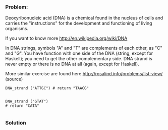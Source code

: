 ### Problem:
<p>Deoxyribonucleic acid (DNA) is a chemical found in the nucleus of cells and carries the &quot;instructions&quot; for the development and functioning of living organisms.</p>
<p>If you want to know more <a href="http://en.wikipedia.org/wiki/DNA" target="_blank">http://en.wikipedia.org/wiki/DNA</a></p>
<p>In DNA strings, symbols &quot;A&quot; and &quot;T&quot; are complements of each other, as &quot;C&quot; and &quot;G&quot;. 
You have function with one side of the DNA (string, except for Haskell); you need to get the other complementary side. DNA strand is never empty or there is no DNA at all (again, except for Haskell).</p>
<p>More similar exercise are found here <a href="http://rosalind.info/problems/list-view/" target="_blank">http://rosalind.info/problems/list-view/</a> (source)</p>
<pre><code class="language-python">DNA_strand (<span class="hljs-string">&quot;ATTGC&quot;</span>) <span class="hljs-comment"># return &quot;TAACG&quot;</span>

DNA_strand (<span class="hljs-string">&quot;GTAT&quot;</span>) <span class="hljs-comment"># return &quot;CATA&quot;</span></code></pre>
<pre style="display: none;"><code class="language-javascript">DNAStrand (<span class="hljs-string">&quot;ATTGC&quot;</span>) <span class="hljs-comment">// return &quot;TAACG&quot;</span>

DNAStrand (<span class="hljs-string">&quot;GTAT&quot;</span>) <span class="hljs-comment">// return &quot;CATA&quot; </span></code></pre>
<pre style="display: none;"><code class="language-typescript">dnaStrand(<span class="hljs-string">&quot;ATTGC&quot;</span>) <span class="hljs-comment">// return &quot;TAACG&quot;</span>

dnaStrand(<span class="hljs-string">&quot;GTAT&quot;</span>) <span class="hljs-comment">// return &quot;CATA&quot; </span></code></pre>
<pre style="display: none;"><code class="language-csharp">MakeComplement(<span class="hljs-string">&quot;ATTGC&quot;</span>) =&gt; <span class="hljs-string">&quot;TAACG&quot;</span>

MakeComplement(<span class="hljs-string">&quot;GTAT&quot;</span>) =&gt; <span class="hljs-string">&quot;CATA&quot;</span></code></pre>
<pre style="display: none;"><code class="language-php">DNA_strand(<span class="hljs-string">&quot;ATTGC&quot;</span>) <span class="hljs-comment">// returns &quot;TAACG&quot;</span>
DNA_strand(<span class="hljs-string">&quot;GTAT&quot;</span>) <span class="hljs-comment">// returns &quot;CATA&quot;</span></code></pre>
<pre style="display: none;"><code class="language-ruby">DNA_strand (<span class="hljs-string">&quot;ATTGC&quot;</span>) <span class="hljs-comment"># return &quot;TAACG&quot;</span>

DNA_strand (<span class="hljs-string">&quot;GTAT&quot;</span>) <span class="hljs-comment"># return &quot;CATA&quot;</span></code></pre>
<pre style="display: none;"><code class="language-crystal">dna_strand(<span class="hljs-string">&quot;ATTGC&quot;</span>) <span class="hljs-comment"># return &quot;TAACG&quot;</span>

dna_strand(<span class="hljs-string">&quot;GTAT&quot;</span>) <span class="hljs-comment"># return &quot;CATA&quot;</span></code></pre>
<pre style="display: none;"><code class="language-java">DnaStrand.makeComplement(<span class="hljs-string">&quot;ATTGC&quot;</span>) <span class="hljs-comment">// return &quot;TAACG&quot;</span>

DnaStrand.makeComplement(<span class="hljs-string">&quot;GTAT&quot;</span>) <span class="hljs-comment">// return &quot;CATA&quot;</span></code></pre>
<pre style="display: none;"><code class="language-kotlin">makeComplement(<span class="hljs-string">&quot;ATTGC&quot;</span>) <span class="hljs-comment">// return &quot;TAACG&quot;</span>

makeComplement(<span class="hljs-string">&quot;GTAT&quot;</span>) <span class="hljs-comment">// return &quot;CATA&quot;</span></code></pre>
<pre style="display: none;"><code class="language-haskell"><span class="hljs-title">dnaStrand</span> []        `shouldBe` []
<span class="hljs-title">dnaStrand</span> [<span class="hljs-type">A</span>,<span class="hljs-type">T</span>,<span class="hljs-type">G</span>,<span class="hljs-type">C</span>] `shouldBe` [<span class="hljs-type">T</span>,<span class="hljs-type">A</span>,<span class="hljs-type">C</span>,<span class="hljs-type">G</span>]
<span class="hljs-title">dnaStrand</span> [<span class="hljs-type">G</span>,<span class="hljs-type">T</span>,<span class="hljs-type">A</span>,<span class="hljs-type">T</span>] `shouldBe` [<span class="hljs-type">C</span>,<span class="hljs-type">A</span>,<span class="hljs-type">T</span>,<span class="hljs-type">A</span>]
<span class="hljs-title">dnaStrand</span> [<span class="hljs-type">A</span>,<span class="hljs-type">A</span>,<span class="hljs-type">A</span>,<span class="hljs-type">A</span>] `shouldBe` [<span class="hljs-type">T</span>,<span class="hljs-type">T</span>,<span class="hljs-type">T</span>,<span class="hljs-type">T</span>]</code></pre>
<pre style="display: none;"><code class="language-clojure">(<span class="hljs-name">is</span> (<span class="hljs-name"><span class="hljs-builtin-name">=</span></span> (<span class="hljs-name">dna-strand</span> <span class="hljs-string">&quot;ATTGC&quot;</span>) <span class="hljs-string">&quot;TAACG&quot;</span>))

(<span class="hljs-name">is</span> (<span class="hljs-name"><span class="hljs-builtin-name">=</span></span> (<span class="hljs-name">dna-strand</span> <span class="hljs-string">&quot;GTAT&quot;</span>) <span class="hljs-string">&quot;CATA&quot;</span>))</code></pre>
<pre style="display: none;"><code class="language-c">dna_strand(<span class="hljs-string">&quot;ATTGC&quot;</span>) <span class="hljs-comment">/* return &quot;TAACG&quot; */</span>
dna_strand(<span class="hljs-string">&quot;GTAT&quot;</span>)  <span class="hljs-comment">/* return &quot;CATA&quot;  */</span></code></pre>
<pre style="display: none;"><code class="language-golang">DNAStrand(<span class="hljs-string">&quot;ATTGC&quot;</span>) <span class="hljs-comment">// returns &quot;TAACG&quot;</span>

DNAStrand(<span class="hljs-string">&quot;GTAT&quot;</span>) <span class="hljs-comment">// returns &quot;CATA&quot;</span></code></pre>
<pre style="display: none;"><code class="language-rust">dna_strand(<span class="hljs-string">&quot;ATTGC&quot;</span>) <span class="hljs-comment">// returns &quot;TAACG&quot;</span>
dna_strand(<span class="hljs-string">&quot;GTAT&quot;</span>)  <span class="hljs-comment">// returns &quot;CATA&quot;</span></code></pre>

### Solution